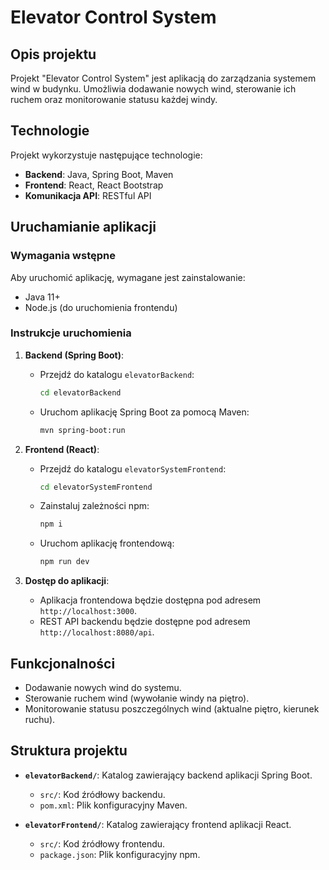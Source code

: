 # Elevator Control System

## Opis projektu

Projekt "Elevator Control System" jest aplikacją do zarządzania systemem wind w budynku. Umożliwia dodawanie nowych wind, sterowanie ich ruchem oraz monitorowanie statusu każdej windy.

## Technologie

Projekt wykorzystuje następujące technologie:

- **Backend**: Java, Spring Boot, Maven
- **Frontend**: React, React Bootstrap
- **Komunikacja API**: RESTful API

## Uruchamianie aplikacji

### Wymagania wstępne

Aby uruchomić aplikację, wymagane jest zainstalowanie:

- Java 11+
- Node.js (do uruchomienia frontendu)

### Instrukcje uruchomienia

1. **Backend (Spring Boot)**:
   
   - Przejdź do katalogu `elevatorBackend`:
     ```bash
     cd elevatorBackend
     ```
   - Uruchom aplikację Spring Boot za pomocą Maven:
     ```bash
     mvn spring-boot:run
     ```

2. **Frontend (React)**:
   
   - Przejdź do katalogu `elevatorSystemFrontend`:
     ```bash
     cd elevatorSystemFrontend
     ```
   - Zainstaluj zależności npm:
     ```bash
     npm i
     ```
   - Uruchom aplikację frontendową:
     ```bash
     npm run dev
     ```

3. **Dostęp do aplikacji**:
   
   - Aplikacja frontendowa będzie dostępna pod adresem `http://localhost:3000`.
   - REST API backendu będzie dostępne pod adresem `http://localhost:8080/api`.

## Funkcjonalności

- Dodawanie nowych wind do systemu.
- Sterowanie ruchem wind (wywołanie windy na piętro).
- Monitorowanie statusu poszczególnych wind (aktualne piętro, kierunek ruchu).

## Struktura projektu

- **`elevatorBackend/`**: Katalog zawierający backend aplikacji Spring Boot.
  - `src/`: Kod źródłowy backendu.
  - `pom.xml`: Plik konfiguracyjny Maven.
  
- **`elevatorFrontend/`**: Katalog zawierający frontend aplikacji React.
  - `src/`: Kod źródłowy frontendu.
  - `package.json`: Plik konfiguracyjny npm.

